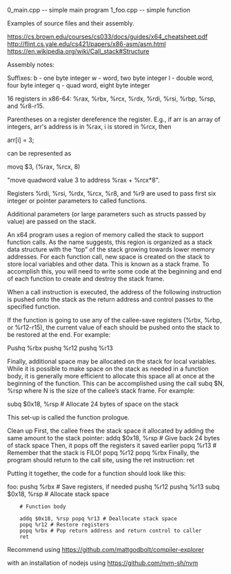 0_main.cpp -- simple main program
1_foo.cpp  -- simple function



Examples of source files and their assembly.

https://cs.brown.edu/courses/cs033/docs/guides/x64_cheatsheet.pdf
http://flint.cs.yale.edu/cs421/papers/x86-asm/asm.html
https://en.wikipedia.org/wiki/Call_stack#Structure

Assembly notes:

Suffixes:
b - one byte integer
w - word, two byte integer
l - double word, four byte integer
q - quad word, eight byte integer

16 registers in x86-64:
%rax, %rbx, %rcx, %rdx, %rdi, %rsi, %rbp, %rsp, and %r8-r15.

Parentheses on a register dereference the register. E.g., if arr
is an array of integers, arr's address is in %rax, i is stored in
%rcx, then

arr[i] = 3;

can be represented as

movq $3, (%rax, %rcx, 8)

"move quadword value 3 to address %rax + %rcx*8".


Registers %rdi, %rsi, %rdx, %rcx, %r8, and %r9 are used to pass first
six integer or pointer parameters to called functions.

Additional parameters (or large parameters such as structs
passed by value) are passed on the stack.

An x64 program uses a region of memory called the stack to support
function calls. As the name suggests, this region is organized as a
stack data structure with the “top” of the stack growing towards lower
memory addresses. For each function call, new space is created on the
stack to store local variables and other data. This is known as a
stack frame. To accomplish this, you will need to write some code at
the beginning and end of each function to create and destroy the stack
frame.

When a call instruction is executed, the address of the following
instruction is pushed onto the stack as the return address and control
passes to the specified function.

If the function is going to use any of the callee-save registers
(%rbx, %rbp, or %r12-r15), the current value of each should be pushed
onto the stack to be restored at the end. For example:

Pushq %rbx
pushq %r12
pushq %r13

Finally, additional space may be allocated on the stack for local
variables. While it is possible to make space on the stack as needed
in a function body, it is generally more efficient to allocate this
space all at once at the beginning of the function. This can be
accomplished using the call
subq $N, %rsp
where N is the size of the callee’s stack frame. For example:

subq $0x18, %rsp # Allocate 24 bytes of space on the stack

This set-up is called the function prologue.


Clean up
First, the callee frees the stack space it allocated by adding the
same amount to the stack pointer:
addq $0x18, %rsp # Give back 24 bytes of stack space
Then, it pops off the registers it saved earlier
popq %r13 # Remember that the stack is FILO! popq %r12
popq %rbx
Finally, the program should return to the call site, using the ret
instruction:
ret


Putting it together, the code for a function should look like this:

foo:
        pushq %rbx # Save registers, if needed
        pushq %r12
        pushq %r13
        subq $0x18, %rsp # Allocate stack space

        # Function body

        addq $0x18, %rsp popq %r13 # Deallocate stack space
        popq %r12 # Restore registers
        popq %rbx # Pop return address and return control to caller
        ret




Recommend using
https://github.com/mattgodbolt/compiler-explorer

with an installation of nodejs using
https://github.com/nvm-sh/nvm
